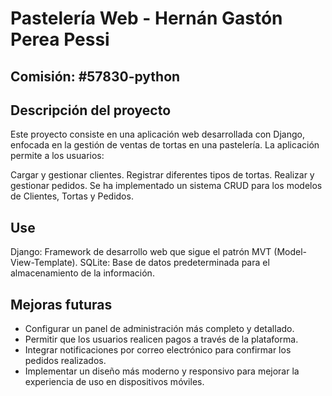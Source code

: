 # Pastelería Web - Hernán Gastón Perea Pessi
## Comisión: #57830-python

## Descripción del proyecto
Este proyecto consiste en una aplicación web desarrollada con Django, enfocada en la gestión de ventas de tortas en una pastelería. La aplicación permite a los usuarios:

Cargar y gestionar clientes.
Registrar diferentes tipos de tortas.
Realizar y gestionar pedidos.
Se ha implementado un sistema CRUD para los modelos de Clientes, Tortas y Pedidos.

## Use
Django: Framework de desarrollo web que sigue el patrón MVT (Model-View-Template).
SQLite: Base de datos predeterminada para el almacenamiento de la información.

## Mejoras futuras

- Configurar un panel de administración más completo y detallado.
- Permitir que los usuarios realicen pagos a través de la plataforma.
- Integrar notificaciones por correo electrónico para confirmar los pedidos realizados.
- Implementar un diseño más moderno y responsivo para mejorar la experiencia de uso en dispositivos móviles.
